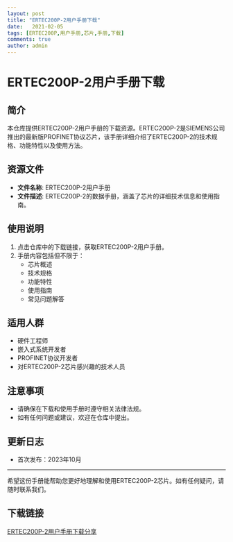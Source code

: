 ```yaml
---
layout: post
title: "ERTEC200P-2用户手册下载"
date:   2021-02-05
tags: [ERTEC200P,用户手册,芯片,手册,下载]
comments: true
author: admin
---
```

# ERTEC200P-2用户手册下载

## 简介
本仓库提供ERTEC200P-2用户手册的下载资源。ERTEC200P-2是SIEMENS公司推出的最新版PROFINET协议芯片，该手册详细介绍了ERTEC200P-2的技术规格、功能特性以及使用方法。

## 资源文件
- **文件名称**: ERTEC200P-2用户手册
- **文件描述**: ERTEC200P-2的数据手册，涵盖了芯片的详细技术信息和使用指南。

## 使用说明
1. 点击仓库中的下载链接，获取ERTEC200P-2用户手册。
2. 手册内容包括但不限于：
   - 芯片概述
   - 技术规格
   - 功能特性
   - 使用指南
   - 常见问题解答

## 适用人群
- 硬件工程师
- 嵌入式系统开发者
- PROFINET协议开发者
- 对ERTEC200P-2芯片感兴趣的技术人员

## 注意事项
- 请确保在下载和使用手册时遵守相关法律法规。
- 如有任何问题或建议，欢迎在仓库中提出。

## 更新日志
- 首次发布：2023年10月

---
希望这份手册能帮助您更好地理解和使用ERTEC200P-2芯片。如有任何疑问，请随时联系我们。

## 下载链接

[ERTEC200P-2用户手册下载分享](https://pan.quark.cn/s/f2e6c96f7f9f)